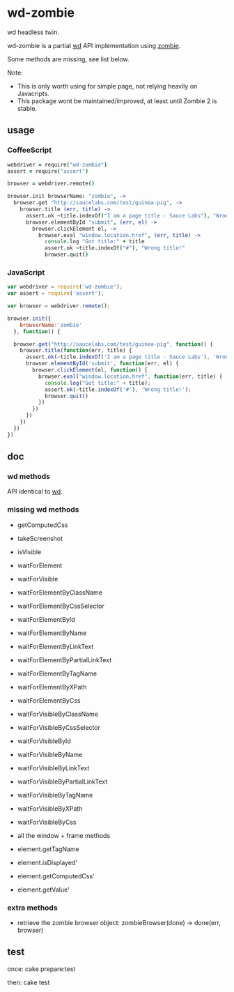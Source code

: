 # wd-zombie

wd headless twin.

wd-zombie is a partial [wd](https://github.com/admc/wd) API implementation using 
[zombie](https://github.com/assaf/zombie). 

Some methods are missing, see list below.

Note:
  - This is only worth using for simple page, not relying heavily on Javacripts.   
  - This package wont be maintained/improved, at least until Zombie 2 is stable. 

## usage

### CoffeeScript

```coffeescript
webdriver = require("wd-zombie")
assert = require("assert")

browser = webdriver.remote()

browser.init browserName: "zombie", ->
  browser.get "http://saucelabs.com/test/guinea-pig", ->
    browser.title (err, title) ->
      assert.ok ~title.indexOf("I am a page title - Sauce Labs"), "Wrong title!"
      browser.elementById "submit", (err, el) ->
        browser.clickElement el, ->
          browser.eval "window.location.href", (err, title) ->
            console.log "Got title:" + title
            assert.ok ~title.indexOf("#"), "Wrong title!"
            browser.quit()            
```

### JavaScript

```javascript
var webdriver = require('wd-zombie');
var assert = require('assert');

var browser = webdriver.remote();

browser.init({
    browserName:'zombie'
  }, function() {

  browser.get("http://saucelabs.com/test/guinea-pig", function() {
    browser.title(function(err, title) {
      assert.ok(~title.indexOf('I am a page title - Sauce Labs'), 'Wrong title!');
      browser.elementById('submit', function(err, el) {
        browser.clickElement(el, function() {
          browser.eval("window.location.href", function(err, title) {
            console.log("Got title:" + title); 
            assert.ok(~title.indexOf('#'), 'Wrong title!');
            browser.quit()
          })
        })
      })
    })
  })
})

```
## doc

### wd methods

API identical to [wd](https://github.com/admc/wd).

### missing wd methods

- getComputedCss
- takeScreenshot
- isVisible
- waitForElement
- waitForVisible

- waitForElementByClassName
- waitForElementByCssSelector
- waitForElementById
- waitForElementByName
- waitForElementByLinkText
- waitForElementByPartialLinkText
- waitForElementByTagName
- waitForElementByXPath
- waitForElementByCss

- waitForVisibleByClassName
- waitForVisibleByCssSelector
- waitForVisibleById
- waitForVisibleByName
- waitForVisibleByLinkText
- waitForVisibleByPartialLinkText
- waitForVisibleByTagName
- waitForVisibleByXPath
- waitForVisibleByCss

- all the window + frame methods

- element.getTagName
- element.isDisplayed'
- element.getComputedCss'
- element.getValue'


### extra methods

*  retrieve the zombie browser object: 
  zombieBrowser(done) -> done(err, browser) 

## test
once: cake prepare:test

then: cake test


